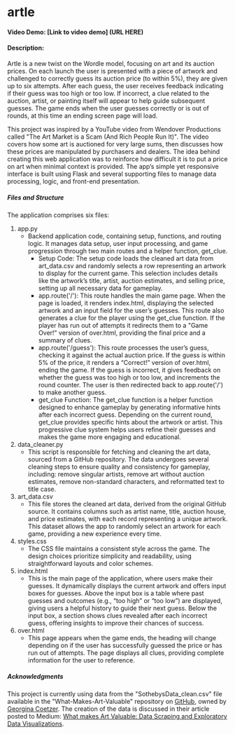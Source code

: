 # artle
#### Video Demo: [Link to video demo] (URL HERE)
#### Description:
Artle is a new twist on the Wordle model, focusing on art and its auction prices. On each launch the user is presented with a piece of artwork and challenged to correctly guess its auction price (to within 5%), they are given up to six attempts. After each guess, the user receives feedback indicating if their guess was too high or too low. If incorrect, a clue related to the auction, artist, or painting itself will appear to help guide subsequent guesses. The game ends when the user guesses correctly or is out of rounds, at this time an ending screen page will load.

This project was inspired by a YouTube video from Wendover Productions called "The Art Market is a Scam (And Rich People Run It)". The video covers how some art is auctioned for very large sums, then discusses how these prices are manipulated by purchasers and dealers. The idea behind creating this web application was to reinforce how difficult it is to put a price on art when minimal context is provided. The app’s simple yet responsive interface is built using Flask and several supporting files to manage data processing, logic, and front-end presentation.

##### Files and Structure
The application comprises six files:
1. app.py
	- Backend application code, containing setup, functions, and routing logic. It manages data setup, user input processing, and game progression through two main routes and a helper function, get_clue.
		- Setup Code: The setup code loads the cleaned art data from art_data.csv and randomly selects a row representing an artwork to display for the current game. This selection includes details like the artwork’s title, artist, auction estimates, and selling price, setting up all necessary data for gameplay.
		- app.route('/'): This route handles the main game page. When the page is loaded, it renders index.html, displaying the selected artwork and an input field for the user’s guesses. This route also generates a clue for the player using the get_clue function. If the player has run out of attempts it redirects them to a "Game Over!" version of over.html, providing the final price and a summary of clues.
		- app.route('/guess'): This route processes the user’s guess, checking it against the actual auction price. If the guess is within 5% of the price, it renders a “Correct!” version of over.html, ending the game. If the guess is incorrect, it gives feedback on whether the guess was too high or too low, and increments the round counter. The user is then redirected back to app.route('/') to make another guess.
		- get_clue Function: The get_clue function is a helper function designed to enhance gameplay by generating informative hints after each incorrect guess. Depending on the current round, get_clue provides specific hints about the artwork or artist. This progressive clue system helps users refine their guesses and makes the game more engaging and educational.
2. data_cleaner.py
	- This script is responsible for fetching and cleaning the art data, sourced from a GitHub repository. The data undergoes several cleaning steps to ensure quality and consistency for gameplay, including: remove singular artists, remove art without auction estimates, remove non-standard characters, and reformatted text to title case.
3. art_data.csv
	- This file stores the cleaned art data, derived from the original GitHub source. It contains columns such as artist name, title, auction house, and price estimates, with each record representing a unique artwork. This dataset allows the app to randomly select an artwork for each game, providing a new experience every time.
4. styles.css
	- The CSS file maintains a consistent style across the game. The design choices prioritize simplicity and readability, using straightforward layouts and color schemes.
5. index.html
	- This is the main page of the application, where users make their guesses. It dynamically displays the current artwork and offers input boxes for guesses. Above the input box is a table where past guesses and outcomes (e.g., “too high” or “too low”) are displayed, giving users a helpful history to guide their next guess. Below the input box, a section shows clues revealed after each incorrect guess, offering insights to improve their chances of success.
6. over.html
	- This page appears when the game ends, the heading will change depending on if the user has successfully guessed the price or has run out of attempts. The page displays all clues, providing complete information for the user to reference.

##### Acknowledgments
This project is currently using data from the "SothebysData_clean.csv" file available in the "What-Makes-Art-Valuable" repository on [GitHub](https://github.com/georgiecoetzer/What-Makes-Art-Valuable), owned by [Georgina Coetzer](https://github.com/georgiecoetzer). The creation of the data is discussed in their article posted to Medium: [What makes Art Valuable: Data Scraping and Exploratory Data Visualizations](https://medium.com/@gcoetzer/what-makes-art-valuable-data-scraping-and-exploratory-data-visualizations-82966b218a07).